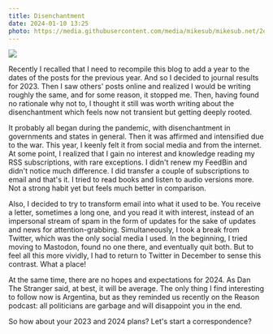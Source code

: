 ```yaml
---
title: Disenchantment
date: 2024-01-10 13:25
photo: https://media.githubusercontent.com/media/mikesub/mikesub.net/2d745cd0a60c491bb7c701cc1ecdf8ded120fbea/photos/tv_dinner.jpg
---
```


![](https://media.githubusercontent.com/media/mikesub/mikesub.net/2d745cd0a60c491bb7c701cc1ecdf8ded120fbea/photos/tv_dinner.jpg)


Recently I recalled that I need to recompile this blog to add a year to the dates of the posts for the previous year. And so I decided to journal results for 2023. Then I saw others' posts online and realized I would be writing roughly the same, and for some reason, it stopped me. Then, having found no rationale why not to, I thought it still was worth writing about the disenchantment which feels now not transient but getting deeply rooted.

It probably all began during the pandemic, with disenchantment in governments and states in general. Then it was affirmed and intensified due to the war. This year, I keenly felt it from social media and from the internet. At some point, I realized that I gain no interest and knowledge reading my RSS subscriptions, with rare exceptions. I didn't renew my FeedBin and didn't notice much difference. I did transfer a couple of subscriptions to email and that's it. I tried to read books and listen to audio versions more. Not a strong habit yet but feels much better in comparison.

Also, I decided to try to transform email into what it used to be. You receive a letter, sometimes a long one, and you read it with interest, instead of an impersonal stream of spam in the form of updates for the sake of updates and news for attention-grabbing.
Simultaneously, I took a break from Twitter, which was the only social media I used. In the beginning, I tried moving to Mastodon, found no one there, and eventually quit both.
But to feel all this more vividly, I had to return to Twitter in December to sense this contrast. What a place!

At the same time, there are no hopes and expectations for 2024. As Dan The Stranger said, at best, it will be average. The only thing I find interesting to follow now is Argentina, but as they reminded us recently on the Reason podcast: all politicians are garbage and will disappoint you in the end.

So how about your 2023 and 2024 plans? Let's start a correspondence?